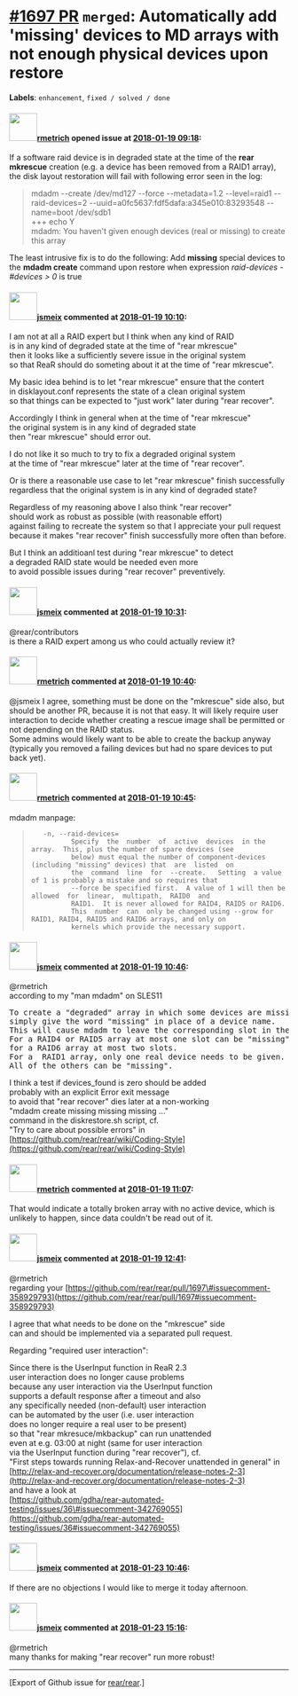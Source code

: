 [\#1697 PR](https://github.com/rear/rear/pull/1697) `merged`: Automatically add 'missing' devices to MD arrays with not enough physical devices upon restore
============================================================================================================================================================

**Labels**: `enhancement`, `fixed / solved / done`

#### <img src="https://avatars.githubusercontent.com/u/1163635?u=36b5e32e1dd55f1ce77cad431a5683fce40a7934&v=4" width="50">[rmetrich](https://github.com/rmetrich) opened issue at [2018-01-19 09:18](https://github.com/rear/rear/pull/1697):

If a software raid device is in degraded state at the time of the **rear
mkrescue** creation (e.g. a device has been removed from a RAID1 array),
the disk layout restoration will fail with following error seen in the
log:

> mdadm --create /dev/md127 --force --metadata=1.2 --level=raid1
> --raid-devices=2 --uuid=a0fc5637:fdf5dafa:a345e010:83293548
> --name=boot /dev/sdb1  
> +++ echo Y  
> mdadm: You haven't given enough devices (real or missing) to create
> this array

The least intrusive fix is to do the following: Add **missing** special
devices to the **mdadm create** command upon restore when expression
*raid-devices - \#devices &gt; 0* is true

#### <img src="https://avatars.githubusercontent.com/u/1788608?u=925fc54e2ce01551392622446ece427f51e2f0ce&v=4" width="50">[jsmeix](https://github.com/jsmeix) commented at [2018-01-19 10:10](https://github.com/rear/rear/pull/1697#issuecomment-358922509):

I am not at all a RAID expert but I think when any kind of RAID  
is in any kind of degraded state at the time of "rear mkrescue"  
then it looks like a sufficiently severe issue in the original system  
so that ReaR should do someting about it at the time of "rear mkrescue".

My basic idea behind is to let "rear mkrescue" ensure that the contert  
in disklayout.conf represents the state of a clean original system  
so that things can be expected to "just work" later during "rear
recover".

Accordingly I think in general when at the time of "rear mkrescue"  
the original system is in any kind of degraded state  
then "rear mkrescue" should error out.

I do not like it so much to try to fix a degraded original system  
at the time of "rear mkrescue" later at the time of "rear recover".

Or is there a reasonable use case to let "rear mkrescue" finish
successfully  
regardless that the original system is in any kind of degraded state?

Regardless of my reasoning above I also think "rear recover"  
should work as robust as possible (with reasonable effort)  
against failing to recreate the system so that I appreciate your pull
request  
because it makes "rear recover" finish successfully more often than
before.

But I think an additioanl test during "rear mkrescue" to detect  
a degraded RAID state would be needed even more  
to avoid possible issues during "rear recover" preventively.

#### <img src="https://avatars.githubusercontent.com/u/1788608?u=925fc54e2ce01551392622446ece427f51e2f0ce&v=4" width="50">[jsmeix](https://github.com/jsmeix) commented at [2018-01-19 10:31](https://github.com/rear/rear/pull/1697#issuecomment-358927701):

@rear/contributors  
is there a RAID expert among us who could actually review it?

#### <img src="https://avatars.githubusercontent.com/u/1163635?u=36b5e32e1dd55f1ce77cad431a5683fce40a7934&v=4" width="50">[rmetrich](https://github.com/rmetrich) commented at [2018-01-19 10:40](https://github.com/rear/rear/pull/1697#issuecomment-358929793):

@jsmeix I agree, something must be done on the "mkrescue" side also, but
should be another PR, because it is not that easy. It will likely
require user interaction to decide whether creating a rescue image shall
be permitted or not depending on the RAID status.  
Some admins would likely want to be able to create the backup anyway
(typically you removed a failing devices but had no spare devices to put
back yet).

#### <img src="https://avatars.githubusercontent.com/u/1163635?u=36b5e32e1dd55f1ce77cad431a5683fce40a7934&v=4" width="50">[rmetrich](https://github.com/rmetrich) commented at [2018-01-19 10:45](https://github.com/rear/rear/pull/1697#issuecomment-358930958):

mdadm manpage:

>        -n, --raid-devices=
>               Specify  the  number  of  active  devices  in the array.  This, plus the number of spare devices (see
>               below) must equal the number of component-devices (including "missing" devices) that  are  listed  on
>               the  command  line  for  --create.   Setting  a value of 1 is probably a mistake and so requires that
>               --force be specified first.  A value of 1 will then be  allowed  for  linear,  multipath,  RAID0  and
>               RAID1.  It is never allowed for RAID4, RAID5 or RAID6.
>               This  number  can  only be changed using --grow for RAID1, RAID4, RAID5 and RAID6 arrays, and only on
>               kernels which provide the necessary support.

#### <img src="https://avatars.githubusercontent.com/u/1788608?u=925fc54e2ce01551392622446ece427f51e2f0ce&v=4" width="50">[jsmeix](https://github.com/jsmeix) commented at [2018-01-19 10:46](https://github.com/rear/rear/pull/1697#issuecomment-358930999):

@rmetrich  
according to my "man mdadm" on SLES11

<pre>
To create a "degraded" array in which some devices are missing,
simply give the word "missing" in place of a device name.
This will cause mdadm to leave the corresponding slot in the array empty.
For a RAID4 or RAID5 array at most one slot can be "missing";
for a RAID6 array at most two slots.
For a  RAID1 array, only one real device needs to be given.
All of the others can be "missing".
</pre>

I think a test if devices\_found is zero should be added  
probably with an explicit Error exit message  
to avoid that "rear recover" dies later at a non-working  
"mdadm create missing missing missing ..."  
command in the diskrestore.sh script, cf.  
"Try to care about possible errors" in  
[https://github.com/rear/rear/wiki/Coding-Style](https://github.com/rear/rear/wiki/Coding-Style)

#### <img src="https://avatars.githubusercontent.com/u/1163635?u=36b5e32e1dd55f1ce77cad431a5683fce40a7934&v=4" width="50">[rmetrich](https://github.com/rmetrich) commented at [2018-01-19 11:07](https://github.com/rear/rear/pull/1697#issuecomment-358935714):

That would indicate a totally broken array with no active device, which
is unlikely to happen, since data couldn't be read out of it.

#### <img src="https://avatars.githubusercontent.com/u/1788608?u=925fc54e2ce01551392622446ece427f51e2f0ce&v=4" width="50">[jsmeix](https://github.com/jsmeix) commented at [2018-01-19 12:41](https://github.com/rear/rear/pull/1697#issuecomment-358956177):

@rmetrich  
regarding your
[https://github.com/rear/rear/pull/1697\#issuecomment-358929793](https://github.com/rear/rear/pull/1697#issuecomment-358929793)

I agree that what needs to be done on the "mkrescue" side  
can and should be implemented via a separated pull request.

Regarding "required user interaction":

Since there is the UserInput function in ReaR 2.3  
user interaction does no longer cause problems  
because any user interaction via the UserInput function  
supports a default response after a timeout and also  
any specifically needed (non-default) user interaction  
can be automated by the user (i.e. user interaction  
does no longer require a real user to be present)  
so that "rear mkresuce/mkbackup" can run unattended  
even at e.g. 03:00 at night (same for user interaction  
via the UserInput function during "rear recover"), cf.  
"First steps towards running Relax-and-Recover unattended in general"
in  
[http://relax-and-recover.org/documentation/release-notes-2-3](http://relax-and-recover.org/documentation/release-notes-2-3)  
and have a look at  
[https://github.com/gdha/rear-automated-testing/issues/36\#issuecomment-342769055](https://github.com/gdha/rear-automated-testing/issues/36#issuecomment-342769055)

#### <img src="https://avatars.githubusercontent.com/u/1788608?u=925fc54e2ce01551392622446ece427f51e2f0ce&v=4" width="50">[jsmeix](https://github.com/jsmeix) commented at [2018-01-23 10:46](https://github.com/rear/rear/pull/1697#issuecomment-359751868):

If there are no objections I would like to merge it today afternoon.

#### <img src="https://avatars.githubusercontent.com/u/1788608?u=925fc54e2ce01551392622446ece427f51e2f0ce&v=4" width="50">[jsmeix](https://github.com/jsmeix) commented at [2018-01-23 15:16](https://github.com/rear/rear/pull/1697#issuecomment-359822172):

@rmetrich  
many thanks for making "rear recover" run more robust!

------------------------------------------------------------------------

\[Export of Github issue for
[rear/rear](https://github.com/rear/rear).\]
